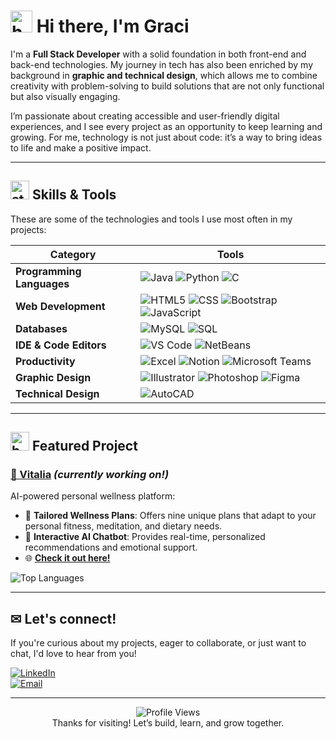 # <img src="https://github.com/user-attachments/assets/191afcfb-c9d6-427a-bd85-5a0b8c2ae159" width="35px" alt="heart" /> Hi there, I'm Graci  

I'm a **Full Stack Developer** with a solid foundation in both front-end and back-end technologies. My journey in tech has also been enriched by my background in **graphic and technical design**, which allows me to combine creativity with problem-solving to build solutions that are not only functional but also visually engaging.  

I’m passionate about creating accessible and user-friendly digital experiences, and I see every project as an opportunity to keep learning and growing. For me, technology is not just about code: it’s a way to bring ideas to life and make a positive impact.  

---

## <img src="https://github.com/user-attachments/assets/06365df4-7af4-40db-b04f-2f7f6f577b89" width="30px" alt="stars" />  Skills & Tools  

These are some of the technologies and tools I use most often in my projects:

| Category         | Tools |
|-----------------|-------|
| **Programming Languages** | ![Java](https://img.shields.io/badge/Java-205781?style=flat&logo=java&logoColor=white) ![Python](https://img.shields.io/badge/Python-4F959D?style=flat&logo=python&logoColor=white) ![C](https://img.shields.io/badge/C-98D2C0?style=flat&logo=c&logoColor=205781) |
| **Web Development** | ![HTML5](https://img.shields.io/badge/HTML5-F6F8D5?style=flat&logo=html5&logoColor=205781) ![CSS](https://img.shields.io/badge/CSS-4F959D?style=flat&logo=css&logoColor=white) ![Bootstrap](https://img.shields.io/badge/Bootstrap-98D2C0?style=flat&logo=bootstrap&logoColor=205781) ![JavaScript](https://img.shields.io/badge/JavaScript-205781?style=flat&logo=javascript&logoColor=F6F8D5) |
| **Databases** | ![MySQL](https://img.shields.io/badge/MySQL-4F959D?style=flat&logo=mysql&logoColor=white) ![SQL](https://img.shields.io/badge/SQL-98D2C0?style=flat&logo=postgresql&logoColor=205781) |
| **IDE & Code Editors** | ![VS Code](https://img.shields.io/badge/VS%20Code-F6F8D5?style=flat&logo=visual-studio-code&logoColor=205781) ![NetBeans](https://img.shields.io/badge/NetBeans-4F959D?style=flat&logo=apachenetbeanside&logoColor=white) |
| **Productivity** | ![Excel](https://img.shields.io/badge/Excel-98D2C0?style=flat&logo=googlesheets&logoColor=205781) ![Notion](https://img.shields.io/badge/Notion-205781?style=flat&logo=notion&logoColor=F6F8D5) ![Microsoft Teams](https://img.shields.io/badge/Microsoft%20Teams-F6F8D5?style=flat&logo=microsoft-teams&logoColor=205781) |
| **Graphic Design** | ![Illustrator](https://img.shields.io/badge/Illustrator-F6F8D5?style=flat&logo=adobe-illustrator&logoColor=205781) ![Photoshop](https://img.shields.io/badge/Photoshop-4F959D?style=flat&logo=adobe-photoshop&logoColor=white) ![Figma](https://img.shields.io/badge/Figma-205781?style=flat&logo=figma&logoColor=F6F8D5) |
| **Technical Design** | ![AutoCAD](https://img.shields.io/badge/AutoCAD-205781?style=flat&logo=autodesk&logoColor=F6F8D5) |

---

## <img src="https://github.com/user-attachments/assets/7bcd5989-99d3-47c5-90a5-1a2b188382ba" width="30px" alt="butterflies" /> Featured Project
### [💙 Vitalia](https://github.com/gracimarch/Vitalia) *(currently working on!)*  
AI-powered personal wellness platform:

- 🧘 **Tailored Wellness Plans**: Offers nine unique plans that adapt to your personal fitness, meditation, and dietary needs.
- 🤖 **Interactive AI Chatbot**: Provides real-time, personalized recommendations and emotional support.
- 🌐 [**Check it out here!**](https://vitalia-selfcare.vercel.app)

![Top Languages](https://github-readme-stats.vercel.app/api/top-langs/?username=gracimarch&repo=Vitalia&layout=compact&theme=radical&bg_color=F6F8D5&title_color=205781&text_color=4F959D)

---

## ✉ Let's connect!  

If you're curious about my projects, eager to collaborate, or just want to chat, I'd love to hear from you!

[![LinkedIn](https://img.shields.io/badge/LinkedIn-205781?style=flat&logo=linkedin&logoColor=F6F8D5)](https://www.linkedin.com/in/gracimarch/)  
[![Email](https://img.shields.io/badge/Email-4F959D?style=flat&logo=maildotru&logoColor=F6F8D5)](mailto:gracianamarch1@gmail.com)

---

<p align="center">
  <img src="https://komarev.com/ghpvc/?username=gracimarch&color=205781" alt="Profile Views" /><br>
  Thanks for visiting! Let’s build, learn, and grow together.
</p>
